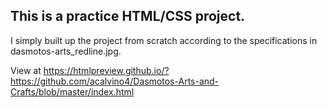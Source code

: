 ## This is a practice HTML/CSS project.

I simply built up the project from scratch according to the specifications in dasmotos-arts_redline.jpg.

View at https://htmlpreview.github.io/?https://github.com/acalvino4/Dasmotos-Arts-and-Crafts/blob/master/index.html

